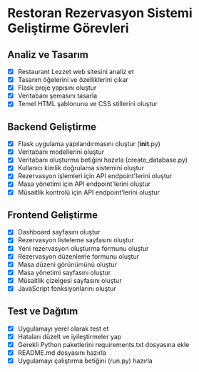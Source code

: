 # Restoran Rezervasyon Sistemi Geliştirme Görevleri

## Analiz ve Tasarım
- [x] Restaurant Lezzet web sitesini analiz et
- [x] Tasarım öğelerini ve özelliklerini çıkar
- [x] Flask proje yapısını oluştur
- [x] Veritabanı şemasını tasarla
- [x] Temel HTML şablonunu ve CSS stillerini oluştur

## Backend Geliştirme
- [x] Flask uygulama yapılandırmasını oluştur (__init__.py)
- [x] Veritabanı modellerini oluştur
- [x] Veritabanı oluşturma betiğini hazırla (create_database.py)
- [x] Kullanıcı kimlik doğrulama sistemini oluştur
- [x] Rezervasyon işlemleri için API endpoint'lerini oluştur
- [x] Masa yönetimi için API endpoint'lerini oluştur
- [x] Müsaitlik kontrolü için API endpoint'lerini oluştur

## Frontend Geliştirme
- [x] Dashboard sayfasını oluştur
- [x] Rezervasyon listeleme sayfasını oluştur
- [x] Yeni rezervasyon oluşturma formunu oluştur
- [x] Rezervasyon düzenleme formunu oluştur
- [x] Masa düzeni görünümünü oluştur
- [x] Masa yönetimi sayfasını oluştur
- [x] Müsaitlik çizelgesi sayfasını oluştur
- [x] JavaScript fonksiyonlarını oluştur

## Test ve Dağıtım
- [x] Uygulamayı yerel olarak test et
- [x] Hataları düzelt ve iyileştirmeler yap
- [x] Gerekli Python paketlerini requirements.txt dosyasına ekle
- [x] README.md dosyasını hazırla
- [x] Uygulamayı çalıştırma betiğini (run.py) hazırla
